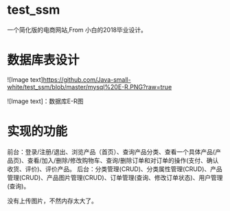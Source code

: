 # test_ssm
一个简化版的电商网站,From 小白的2018毕业设计。
# 数据库表设计
![Image text]https://github.com/Java-small-white/test_ssm/blob/master/mysql%20E-R.PNG?raw=true

![Image text]：数据库E-R图

# 实现的功能
前台：登录/注册/退出、浏览产品（首页）、查询产品分类、查看一个具体产品(产品页)、查看/加入/删除/修改购物车、查询/删除订单和对订单的操作(支付、确认收货、评价)、评价产品。
后台：分类管理(CRUD)、分类属性管理(CRUD)、产品管理(CRUD)、产品图片管理(CRUD)、订单管理(查询、修改订单状态)、用户管理(查询)。

没有上传图片，不然内存太大了。
